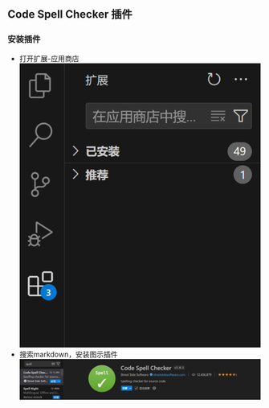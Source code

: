 ## Code Spell Checker 插件

### 安装插件

- 打开扩展-应用商店 ![应用商店](pic/CExtension.png)
- 搜索markdown，安装图示插件 ![spell](pic/spell.png)